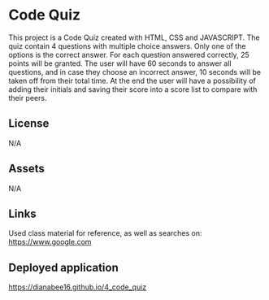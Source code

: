 # Code Quiz

This project is a Code Quiz created with HTML, CSS and JAVASCRIPT. The quiz contain 4 questions with multiple choice answers. Only one of the options is the correct answer. For each question answered correctly, 25 points will be granted. The user will have 60 seconds to answer all questions, and in case they choose an incorrect answer, 10 seconds will be taken off from their total time. At the end the user will have a possibility of adding their initials and saving their score into a score list to compare with their peers.

## License
N/A

## Assets
N/A

## Links
Used class material for reference, as well as searches on: https://www.google.com

## Deployed application
https://dianabee16.github.io/4_code_quiz
